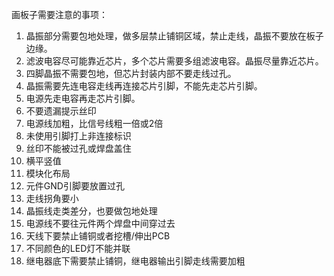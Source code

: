画板子需要注意的事项：

1. 晶振部分需要包地处理，做多层禁止铺铜区域，禁止走线，晶振不要放在板子边缘。
2. 滤波电容尽可能靠近芯片，多个芯片需要多组滤波电容。晶振尽量靠近芯片。
3. 四脚晶振不需要包地，但芯片封装内部不要走线过孔。
4. 晶振需要先连电容走线再连接芯片引脚，不能先走芯片引脚。
5. 电源先走电容再走芯片引脚。
6. 不要遗漏提示丝印
7. 电源线加粗，比信号线粗一倍或2倍
8. 未使用引脚打上非连接标识
9. 丝印不能被过孔或焊盘盖住
10. 横平竖值
11. 模块化布局
12. 元件GND引脚要放置过孔
13. 走线拐角要小
14. 晶振线走类差分，也要做包地处理
15. 电源线不要往元件两个焊盘中间穿过去
16. 天线下要禁止铺铜或者挖槽/伸出PCB
17. 不同颜色的LED灯不能并联
18. 继电器底下需要禁止铺铜，继电器输出引脚走线需要加粗